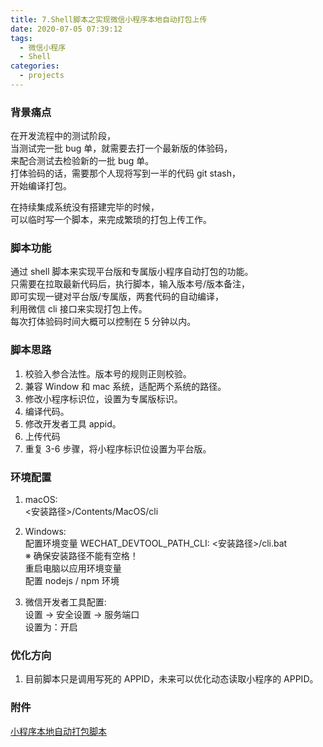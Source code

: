 ```yaml
---
title: 7.Shell脚本之实现微信小程序本地自动打包上传
date: 2020-07-05 07:39:12
tags:
  - 微信小程序
  - Shell
categories:
  - projects
---
```


### 背景痛点

在开发流程中的测试阶段，  
当测试完一批 bug 单，就需要去打一个最新版的体验码，  
来配合测试去检验新的一批 bug 单。  
打体验码的话，需要那个人现将写到一半的代码 git stash，  
开始编译打包。

在持续集成系统没有搭建完毕的时候，  
可以临时写一个脚本，来完成繁琐的打包上传工作。

<!-- more -->

### 脚本功能

通过 shell 脚本来实现平台版和专属版小程序自动打包的功能。  
只需要在拉取最新代码后，执行脚本，输入版本号/版本备注，  
即可实现一键对平台版/专属版，两套代码的自动编译，  
利用微信 cli 接口来实现打包上传。  
每次打体验码时间大概可以控制在 5 分钟以内。

### 脚本思路

1. 校验入参合法性。版本号的规则正则校验。
2. 兼容 Window 和 mac 系统，适配两个系统的路径。
3. 修改小程序标识位，设置为专属版标识。
4. 编译代码。
5. 修改开发者工具 appid。
6. 上传代码
7. 重复 3-6 步骤，将小程序标识位设置为平台版。

### 环境配置

1. macOS:  
   <安装路径>/Contents/MacOS/cli

2. Windows:  
   配置环境变量 WECHAT_DEVTOOL_PATH_CLI: <安装路径>/cli.bat  
   ※ 确保安装路径不能有空格！  
   重启电脑以应用环境变量  
   配置 nodejs / npm 环境

3. 微信开发者工具配置:  
   设置 -> 安全设置 -> 服务端口  
   设置为：开启

### 优化方向

1. 目前脚本只是调用写死的 APPID，未来可以优化动态读取小程序的 APPID。

### 附件

[小程序本地自动打包脚本](../../../../assets/assets_7_1.sh)
